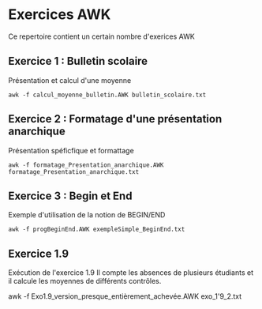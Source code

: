 # Exercices AWK

Ce repertoire contient un certain nombre d'exerices AWK

## Exercice 1 : Bulletin scolaire

Présentation et calcul d'une moyenne

`awk -f calcul_moyenne_bulletin.AWK bulletin_scolaire.txt`

## Exercice 2 : Formatage d'une présentation anarchique

Présentation spéficfique et formattage

`awk -f formatage_Presentation_anarchique.AWK formatage_Presentation_anarchique.txt`

## Exercice 3 : Begin et End

Exemple d'utilisation de la notion de BEGIN/END

`awk -f progBeginEnd.AWK exempleSimple_BeginEnd.txt`

## Exercice 1.9

Exécution de l'exercice 1.9
Il compte les absences de plusieurs étudiants et il calcule les moyennes
de différents contrôles.

awk -f Exo1.9_version_presque_entièrement_achevée.AWK exo_1'9_2.txt

